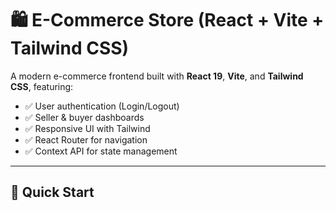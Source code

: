 # 🛍️ E-Commerce Store (React + Vite + Tailwind CSS)  

A modern e-commerce frontend built with **React 19**, **Vite**, and **Tailwind CSS**, featuring:  
- ✅ User authentication (Login/Logout)  
- ✅ Seller & buyer dashboards  
- ✅ Responsive UI with Tailwind  
- ✅ React Router for navigation  
- ✅ Context API for state management  

---

## 🚀 **Quick Start**  
